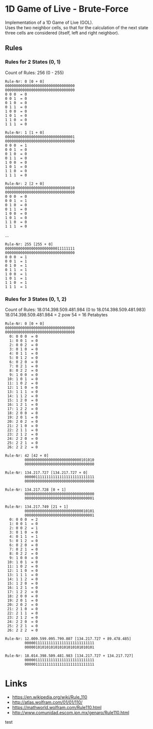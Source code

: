 # 1D Game of Live - Brute-Force
Implementation of a 1D Game of Live (GOL).  
Uses the two neighbor cells, 
so that for the calculation of the next state three cells are considered 
(itself, left and right neighbor).

## Rules
### Rules for 2 States (0, 1)
Count of Rules: 256 (0 - 255)
```
Rule-Nr: 0 [0 + 0]
00000000000000000000000000000000
00000000000000000000000000000000
0 0 0  = 0
0 0 1  = 0
0 1 0  = 0
0 1 1  = 0
1 0 0  = 0
1 0 1  = 0
1 1 0  = 0
1 1 1  = 0
```
```
Rule-Nr: 1 [1 + 0]
00000000000000000000000000000001
00000000000000000000000000000000
0 0 0  = 1
0 0 1  = 0
0 1 0  = 0
0 1 1  = 0
1 0 0  = 0
1 0 1  = 0
1 1 0  = 0
1 1 1  = 0
```
```
Rule-Nr: 2 [2 + 0]
00000000000000000000000000000010
00000000000000000000000000000000
0 0 0  = 0
0 0 1  = 1
0 1 0  = 0
0 1 1  = 0
1 0 0  = 0
1 0 1  = 0
1 1 0  = 0
1 1 1  = 0
```
...

```
Rule-Nr: 255 [255 + 0]
00000000000000000000000011111111
00000000000000000000000000000000
0 0 0  = 1
0 0 1  = 1
0 1 0  = 1
0 1 1  = 1
1 0 0  = 1
1 0 1  = 1
1 1 0  = 1
1 1 1  = 1
```
### Rules for 3 States (0, 1, 2)
Count of Rules: 18.014.398.509.481.984 (0 to 18.014.398.509.481.983)  
18.014.398.509.481.984	=	2 pow 54 =	16 Petabytes

```
Rule-Nr: 0 [0 + 0]
00000000000000000000000000000000
00000000000000000000000000000000
  0: 0 0 0  = 0
  1: 0 0 1  = 0
  2: 0 0 2  = 0
  3: 0 1 0  = 0
  4: 0 1 1  = 0
  5: 0 1 2  = 0
  6: 0 2 0  = 0
  7: 0 2 1  = 0
  8: 0 2 2  = 0
  9: 1 0 0  = 0
 10: 1 0 1  = 0
 11: 1 0 2  = 0
 12: 1 1 0  = 0
 13: 1 1 1  = 0
 14: 1 1 2  = 0
 15: 1 2 0  = 0
 16: 1 2 1  = 0
 17: 1 2 2  = 0
 18: 2 0 0  = 0
 19: 2 0 1  = 0
 20: 2 0 2  = 0
 21: 2 1 0  = 0
 22: 2 1 1  = 0
 23: 2 1 2  = 0
 24: 2 2 0  = 0
 25: 2 2 1  = 0
 26: 2 2 2  = 0
```

```
Rule-Nr: 42 [42 + 0]
         00000000000000000000000000101010
         00000000000000000000000000000000
```

```
Rule-Nr: 134.217.727 [134.217.727 + 0]
         00000111111111111111111111111111
         00000000000000000000000000000000
```

```
Rule-Nr: 134.217.728 [0 + 1]
         00000000000000000000000000000000
         00000000000000000000000000000001
```

```
Rule-Nr: 134.217.749 [21 + 1]
         00000000000000000000000000010101
         00000000000000000000000000000001
  0: 0 0 0  = 2
  1: 0 0 1  = 0
  2: 0 0 2  = 1
  3: 0 1 0  = 0
  4: 0 1 1  = 1
  5: 0 1 2  = 0
  6: 0 2 0  = 0
  7: 0 2 1  = 0
  8: 0 2 2  = 0
  9: 1 0 0  = 0
 10: 1 0 1  = 0
 11: 1 0 2  = 0
 12: 1 1 0  = 0
 13: 1 1 1  = 0
 14: 1 1 2  = 0
 15: 1 2 0  = 0
 16: 1 2 1  = 0
 17: 1 2 2  = 0
 18: 2 0 0  = 0
 19: 2 0 1  = 0
 20: 2 0 2  = 0
 21: 2 1 0  = 0
 22: 2 1 1  = 0
 23: 2 1 2  = 0
 24: 2 2 0  = 0
 25: 2 2 1  = 0
 26: 2 2 2  = 0
```

```
Rule-Nr: 12.009.599.095.799.807 [134.217.727 + 89.478.485]
         00000111111111111111111111111111
         00000101010101010101010101010101
```

```
Rule-Nr: 18.014.398.509.481.983 [134.217.727 + 134.217.727]
         00000111111111111111111111111111
         00000111111111111111111111111111
```

# Links
* https://en.wikipedia.org/wiki/Rule_110
* http://atlas.wolfram.com/01/01/110/
* https://mathworld.wolfram.com/Rule110.html
* http://www.comunidad.escom.ipn.mx/genaro/Rule110.html

test